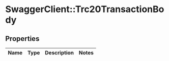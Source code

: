 # SwaggerClient::Trc20TransactionBody

## Properties
Name | Type | Description | Notes
------------ | ------------- | ------------- | -------------

